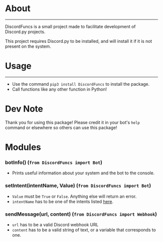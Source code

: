 # About
---

DiscordFuncs is a small project made to facilitate development of Discord.py projects.

This project requires Discord.py to be installed, and will install it if it is not present on the system.

# Usage
---
- Use the command `pip3 install DiscordFuncs` to install the package.
- Call functions like any other function in Python! 

# Dev Note
Thank you for using this package! Please credit it in your bot's `help` command or elsewhere so others can use this package!

# Modules

### botInfo() (`from DiscordFuncs import Bot`)
- Prints useful information about your system and the bot to the console.

### setIntent(intentName, Value) (`from DiscordFuncs import Bot`)
- `Value` must be `True` or `False`. Anything else will return an error.
- `intentName` has to be one of the intents listed [here](https://discord.com/developers/docs/topics/gateway#gateway-intents).

### sendMessage(url, content) (`from DiscordFuncs import Webhook`)
- `url` has to be a valid Discord webhook URL
- `content` has to be a valid string of text, or a variable that corresponds to one.
